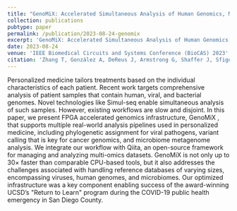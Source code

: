 ```yaml
---
title: "GenoMiX: Accelerated Simultaneous Analysis of Human Genomics, Microbiome Metagenomics, and Viral Sequences"
collection: publications
pubtype: paper
permalink: /publication/2023-08-24-genomix
excerpt: 'GenoMiX: Accelerated Simultaneous Analysis of Human Genomics, Microbiome Metagenomics, and Viral Sequences'
date: 2023-08-24
venue: 'IEEE Biomedical Circuits and Systems Conference (BioCAS) 2023'
citation: 'Zhang T, González A, DeReus J, Armstrong G, Shaffer J, Sfigoli I, McDonald D, <b>Moshiri N</b>, Knight R, Rosing T (2023). "GenoMiX: Accelerated Simultaneous Analysis of Human Genomics, Microbiome Metagenomics, and Viral Sequences." <i>IEEE Biomedical Circuits and Systems Conference (BioCAS) 2023</i>. <a href="https://doi.org/10.1109/BioCAS58349.2023.10388531" target="_blank">doi:10.1109/BioCAS58349.2023.10388531</a>'
---
```

Personalized medicine tailors treatments based on the individual characteristics of each patient. Recent work targets comprehensive analysis of patient samples that contain human, viral, and bacterial genomes. Novel technologies like Simul-seq enable simultaneous analysis of such samples. However, existing workflows are slow and disjoint. In this paper, we present FPGA accelerated genomics infrastructure, GenoMiX , that supports multiple real-world analysis pipelines used in personalized medicine, including phylogenetic assignment for viral pathogens, variant calling that is key for cancer genomics, and microbiome metagenome analysis. We integrate our workflow with Qiita, an open-source framework for managing and analyzing multi-omics datasets. GenoMiX is not only up to 30× faster than comparable CPU-based tools, but it also addresses the challenges associated with handling reference databases of varying sizes, encompassing viruses, human genomes, and microbiomes. Our optimized infrastructure was a key component enabling success of the award-winning UCSD’s "Return to Learn" program during the COVID-19 public health emergency in San Diego County.
